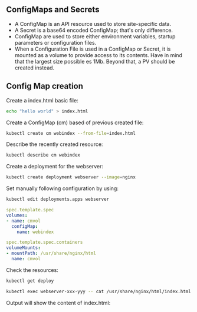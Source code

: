 ## ConfigMaps and Secrets

- A ConfigMap is an API resource used to store site-specific data.
- A Secret is a base64 encoded ConfigMap; that's only difference.
- ConfigMap are used to store either environment variables, startup parameters or configuration files.
- When a Configuration File is used in a ConfigMap or Secret, it is mounted as a volume to provide access to its contents. Have in mind that the largest size possible es 1Mb. Beyond that, a PV should be created instead.

## Config Map creation

Create a index.html basic file:
```bash
echo "hello world" > index.html
```
Create a ConfigMap (cm) based of previous created file:
```bash
kubectl create cm webindex --from-file=index.html
```
Describe the recently created resource:
```bash
kubectl describe cm webindex
```
Create a deployment for the webserver:
```bash
kubectl create deployment webserver --image=nginx
```
Set manually following configuration by using:
```bash
kubectl edit deployments.apps webserver
```

```YAML
spec.template.spec
volumes:
- name: cmvol
  configMap:
    name: webindex

spec.template.spec.containers
volumeMounts:
- mountPath: /usr/share/nginx/html
  name: cmvol
```

Check the resources:

```bash
kubectl get deploy
```

```bash
kubectl exec webserver-xxx-yyy -- cat /usr/share/nginx/html/index.html
```

Output will show the content of index.html:
```

```